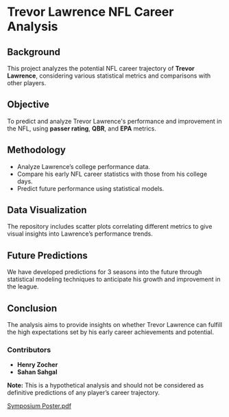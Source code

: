 # Trevor Lawrence NFL Career Analysis

## Background
This project analyzes the potential NFL career trajectory of **Trevor Lawrence**, considering various statistical metrics and comparisons with other players.

## Objective
To predict and analyze Trevor Lawrence's performance and improvement in the NFL, using **passer rating**, **QBR**, and **EPA** metrics.

## Methodology
- Analyze Lawrence’s college performance data.
- Compare his early NFL career statistics with those from his college days.
- Predict future performance using statistical models.

## Data Visualization
The repository includes scatter plots correlating different metrics to give visual insights into Lawrence’s performance trends.

## Future Predictions 
We have developed predictions for 3 seasons into the future through statistical modeling techniques to anticipate his growth and improvement in the league.

## Conclusion 
The analysis aims to provide insights on whether Trevor Lawrence can fulfill the high expectations set by his early career achievements and potential.

### Contributors 
- **Henry Zocher**
- **Sahan Sahgal**

**Note:** This is a hypothetical analysis and should not be considered as definitive predictions of any player’s career trajectory.

[Symposium Poster.pdf](https://github.com/hzocher/MSAS-Project/files/15279158/Symposium.Poster.pdf)
